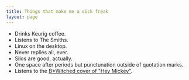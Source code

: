 ```yaml
---
title: Things that make me a sick freak
layout: page
---
```



* Drinks Keurig coffee.
* Listens to The Smiths.
* Linux on the desktop.
* Never replies all, ever.
* Silos are good, actually.
* One space after periods but punctunation outside of quotation marks.
* Listens to the [B*Witched cover of "Hey Mickey"](https://youtu.be/-loBJYxhxvw?si=Ma3LjNWvE_978w63).